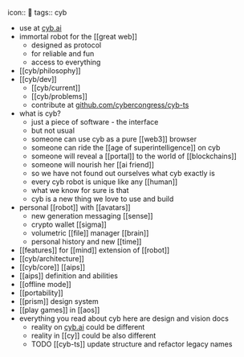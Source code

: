 icon:: 🤖
tags:: cyb

- use at [cyb.ai](https://cyb.ai)
- immortal robot for the [[great web]]
	- designed as protocol
	- for reliable and fun
	- access to everything
- [[cyb/philosophy]]
- [[cyb/dev]]
	- [[cyb/current]]
	- [[cyb/problems]]
	- contribute at [github.com/cybercongress/cyb-ts](https://github.com/cybercongress/cyb-ts)
- what is cyb?
	- just a piece of software - the interface
	- but not usual
	- someone can use cyb as a pure [[web3]] browser
	- someone can ride the [[age of superintelligence]] on cyb
	- someone will reveal a [[portal]] to the world of [[blockchains]]
	- someone will nourish her [[ai friend]]
	- so we have not found out ourselves what cyb exactly is
	- every cyb robot is unique like any [[human]]
	- what we know for sure is that
	- cyb is a new thing we love to use and build
- personal [[robot]] with [[avatars]]
	- new generation messaging [[sense]]
	- crypto wallet [[sigma]]
	- volumetric [[file]] manager [[brain]]
	- personal history and new [[time]]
- [[features]] for [[mind]] extension of [[robot]]
- [[cyb/architecture]]
- [[cyb/core]] [[aips]]
- [[aips]] definition and abilities
- [[offline mode]]
- [[portability]]
- [[prism]] design system
- [[play games]] in [[aos]]
- everything you read about cyb here are design and vision docs
	- reality on [cyb.ai](https://cyb.ai) could be different
	- reality in [[cy]] could be also different
	- TODO [[cyb-ts]] update structure and refactor legacy names
